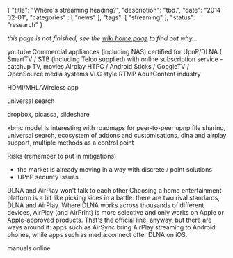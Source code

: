 {
    "title": "Where's streaming heading?",
    "description": "tbd.",
    "date": "2014-02-01",
    "categories" : [
    	 "news"
    ],
    "tags": [ "streaming" ],
    "status": "research"
}

_this page is not finished, see the [wiki home page](../wiki) to find out why..._ 

youtube
Commercial appliances (including NAS) certified for UpnP/DLNA (
SmartTV / STB (including Telco supplied) with online subscription service - catchup TV, movies
Airplay
HTPC / Android Sticks / GoogleTV / OpenSource media systems
VLC style RTMP
AdultContent industry

HDMI/MHL/Wireless app

universal search

dropbox, picassa, slideshare

xbmc model is interesting with roadmaps for peer-to-peer upnp file sharing, universal search, ecosystem of addons and customisations, dlna and airplay support, multiple methods as a control point 

Risks (remember to put in mitigations)
-	the market is already moving in a way with discrete / point solutions
-	UPnP security issues


DLNA and AirPlay won't talk to each other
Choosing a home entertainment platform is a bit like picking sides in a battle: there are two rival standards, DLNA and AirPlay. Where DLNA works across thousands of different devices, AirPlay (and AirPrint) is more selective and only works on Apple or Apple-approved products. That's the official line, anyway, but there are ways around it: apps such as AirSync bring AirPlay streaming to Android phones, while apps such as media:connect offer DLNA on iOS.


manuals online
